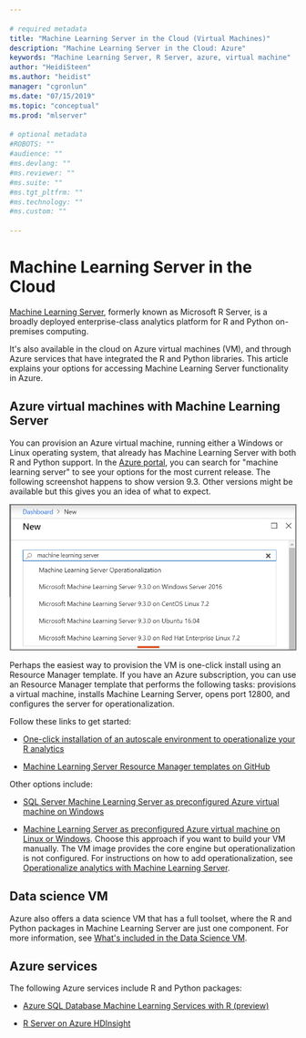 ```yaml
---

# required metadata
title: "Machine Learning Server in the Cloud (Virtual Machines)"
description: "Machine Learning Server in the Cloud: Azure"
keywords: "Machine Learning Server, R Server, azure, virtual machine"
author: "HeidiSteen"
ms.author: "heidist"
manager: "cgronlun"
ms.date: "07/15/2019"
ms.topic: "conceptual"
ms.prod: "mlserver"

# optional metadata
#ROBOTS: ""
#audience: ""
#ms.devlang: ""
#ms.reviewer: ""
#ms.suite: ""
#ms.tgt_pltfrm: ""
#ms.technology: ""
#ms.custom: ""

---
```


# Machine Learning Server in the Cloud

[Machine Learning Server](../what-is-microsoft-r-server.md), formerly known as Microsoft R Server, is a broadly deployed enterprise-class analytics platform for R and Python on-premises computing. 

It's also available in the cloud on Azure virtual machines (VM), and through Azure services that have integrated the R and Python libraries. This article explains your options for accessing Machine Learning Server functionality in Azure.

## Azure virtual machines with Machine Learning Server

You can provision an Azure virtual machine, running either a Windows or Linux operating system, that already has Machine Learning Server with both R and Python support. In the [Azure portal](https://portal.azure.com), you can search for "machine learning server" to see your options for the most current release. The following screenshot happens to show version 9.3. Other versions might be available but this gives you an idea of what to expect.

![Azure resources for machine learning server](media/machine-learning-server-in-the-cloud/azure-vm-mls.png)

Perhaps the easiest way to provision the VM is one-click install using an Resource Manager template. If you have an Azure subscription, you can use an Resource Manager template that performs the following tasks: provisions a virtual machine, installs Machine Learning Server, opens port 12800, and configures the server for operationalization. 

Follow these links to get started:

+ [One-click installation of an autoscale environment to operationalize your R analytics](https://blogs.msdn.microsoft.com/mlserver/2017/07/07/set-up-an-auto-scale-environment-to-operationalize-your-r-analytics-with-just-one-click/)

+ [Machine Learning Server Resource Manager templates on GitHub](https://github.com/Microsoft/microsoft-r/tree/master/mlserver-arm-templates/)

Other options include:

+ [SQL Server Machine Learning Server as preconfigured Azure virtual machine on Windows](https://docs.microsoft.com/sql/advanced-analytics/r/provision-the-r-server-only-sql-server-2016-enterprise-vm-on-azure)

+ [Machine Learning Server as preconfigured Azure virtual machine on Linux or Windows](machine-learning-server-azure-vm-on-linux.md). Choose this approach if you want to build your VM manually. The VM image provides the core engine but operationalization is not configured. For instructions on how to add operationalization, see [Operationalize analytics with Machine Learning Server](../what-is-operationalization.md).


## Data science VM

Azure also offers a data science VM that has a full toolset, where the R and Python packages in Machine Learning Server are just one component. For more information, see [What's included in the Data Science VM](https://docs.microsoft.com/azure/machine-learning/data-science-virtual-machine/overview#whats-included-in-the-data-science-vm).

## Azure services

The following Azure services include R and Python packages:

+ [Azure SQL Database Machine Learning Services with R (preview)](https://docs.microsoft.com/azure/sql-database/sql-database-machine-learning-services-overview)

+ [R Server on Azure HDInsight](https://docs.microsoft.com/azure/hdinsight/r-server/r-server-overview)
